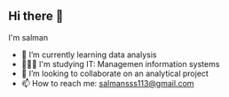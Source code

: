 ## Hi there 👋
I'm salman
<img src="[https://aiartshop.com/cdn/shop/files/swrt-jmylt-ai-artwork-706.webp?v=1708170031](https://github.com/salmanaljbae/salmanaljbae/blob/main/assets/salman.jpg)" alt="">


- 🌱 I’m currently learning data analysis
- 👨🏻‍🎓 I'm studying IT: Managemen information systems
- 👯 I’m looking to collaborate on an analytical project
- 📫 How to reach me: salmansss113@gmail.com
  

